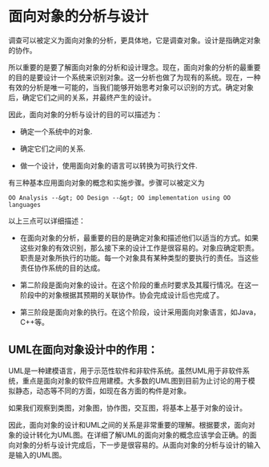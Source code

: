 # 面向对象的分析与设计

调查可以被定义为面向对象的分析，更具体地，它是调查对象。设计是指确定对象的协作。

所以重要的是要了解面向对象的分析和设计理念。现在，面向对象的分析的最重要的目的是要设计一个系统来识别对象。这一分析也做了为现有的系统。现在，一种有效的分析是唯一可能的，当我们能够开始思考对象可以识别的方式。确定对象后，确定它们之间的关系，并最终产生的设计。

因此，面向对象的分析与设计的目的可以描述为：

*   确定一个系统中的对象.

*   确定它们之间的关系.

*   做一个设计，使用面向对象的语言可以转换为可执行文件.

有三种基本应用面向对象的概念和实施步骤。步骤可以被定义为



```
OO Analysis --&gt; OO Design --&gt; OO implementation using OO languages

```



以上三点可以详细描述：

*   在面向对象的分析，最重要的目的是确定对象和描述他们以适当的方式。如果这些对象的有效识别，那么接下来的设计工作是很容易的。对象应确定职责。职责是对象所执行的功能。每一个对象具有某种类型的要执行的责任。当这些责任协作系统的目的达成。

*   第二阶段是面向对象的设计。在这个阶段的重点时要求及其履行情况。在这一阶段中的对象根据其预期的关联协作。协会完成设计后也完成了。

*   第三阶段是面向对象的执行。在这个阶段，设计采用面向对象语言，如Java，C++等。

## UML在面向对象设计中的作用：

UML是一种建模语言，用于示范性软件和非软件系统。虽然UML用于非软件系统，重点是面向对象的软件应用建模。大多数的UML图到目前为止讨论的用于模拟静态，动态等不同的方面，如现在各方面的构件是对象。

如果我们观察到类图，对象图，协作图，交互图，将基本上基于对象的设计。

因此，面向对象的设计和UML之间的关系是非常重要的理解。根据要求，面向对象的设计转化为UML图。在详细了解UML的面向对象的概念应该学会正确。的面向对象的分析与设计完成后，下一步是很容易的。从面向对象的分析与设计的输入是输入的UML图。

 